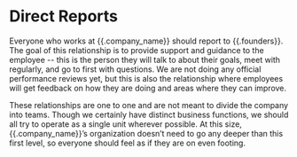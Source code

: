 # Direct Reports

Everyone who works at {{.company_name}} should report to {{.founders}}. The goal of this relationship is to provide support and guidance to the employee -- this is the person they will talk to about their goals, meet with regularly, and go to first with questions. We are not doing any official performance reviews yet, but this is also the relationship where employees will get feedback on how they are doing and areas where they can improve.

These relationships are one to one and are not meant to divide the company into teams. Though we certainly have distinct business functions, we should all try to operate as a single unit wherever possible. At this size, {{.company_name}}’s organization doesn’t need to go any deeper than this first level, so everyone should feel as if they are on even footing.
